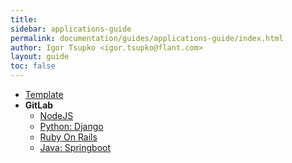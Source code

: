 ```yaml
---
title: 
sidebar: applications-guide
permalink: documentation/guides/applications-guide/index.html
author: Igor Tsupko <igor.tsupko@flant.com>
layout: guide
toc: false
---
```


<ul>
    <li><a href="template.html">Template</a></li>
    <li>
        <strong>GitLab</strong>
        <ul>
            <li><a href="gitlab-nodejs.html">NodeJS</a></li>
            <li><a href="gitlab-python-django.html">Python: Django</a></li>
            <li><a href="gitlab-rails.html">Ruby On Rails</a></li>
            <li><a href="gitlab-java-springboot.html">Java: Springboot</a></li>
        </ul>
    </li>
</ul>
